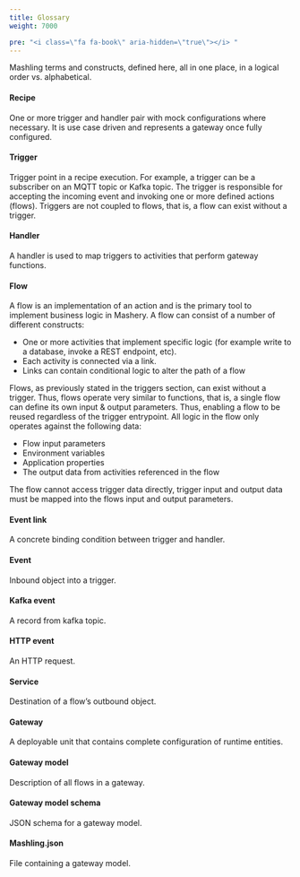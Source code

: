 ```yaml
---
title: Glossary
weight: 7000

pre: "<i class=\"fa fa-book\" aria-hidden=\"true\"></i> "
---
```


Mashling terms and constructs, defined here, all in one place, in a logical order vs. alphabetical.

#### Recipe
One or more trigger and handler pair with mock configurations where necessary. It is use case driven and represents a gateway once fully configured.

#### Trigger
Trigger point in a recipe execution. For example, a trigger can be a subscriber on an MQTT topic or Kafka topic. The trigger is responsible for accepting the incoming event and invoking one or more defined actions (flows). Triggers are not coupled to flows, that is, a flow can exist without a trigger.

#### Handler
A handler is used to map triggers to activities that perform gateway functions.

#### Flow 
A flow is an implementation of an action and is the primary tool to implement business logic in Mashery. A flow can consist of a number of different constructs:

* One or more activities that implement specific logic (for example write to a database, invoke a REST endpoint, etc).
* Each activity is connected via a link.
* Links can contain conditional logic to alter the path of a flow

Flows, as previously stated in the triggers section, can exist without a trigger. Thus, flows operate very similar to functions, that is, a single flow can define its own input & output parameters. Thus, enabling a flow to be reused regardless of the trigger entrypoint. All logic in the flow only operates against the following data:

* Flow input parameters
* Environment variables
* Application properties
* The output data from activities referenced in the flow

The flow cannot access trigger data directly, trigger input and output data must be mapped into the flows input and output parameters.

#### Event link
A concrete binding condition between trigger and handler.

#### Event
Inbound object into a trigger.

#### Kafka event
A record from kafka topic.

#### HTTP event
An HTTP request.

#### Service
Destination of a flow’s outbound object.

#### Gateway
A deployable unit that contains complete configuration of runtime entities.

#### Gateway model 
Description of all flows in a gateway.

#### Gateway model schema
JSON schema for a gateway model.

#### Mashling.json
File containing a gateway model.
